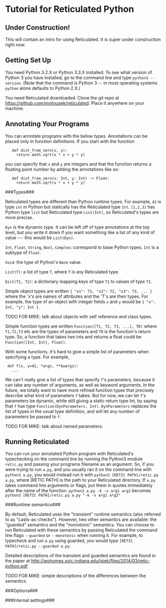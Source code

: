 Tutorial for Reticulated Python
===============================
Under Construction!
-------------------

This will contain an intro for using Reticulated. It is super under
construction right now.

Getting Set Up
--------------

You need Python 3.2.X or Python 3.3.X installed. To see what version
of Python 3 you have installed, go to the command line and type
`python3 --version`. (Note that the command is Python 3 -- in most
operating systems `python` alone defaults to Python 2.X.) 

You need Reticulated downloaded. Clone the git repo at
https://github.com/mvitousek/reticulated. Place it anywhere on your
machine.


Annotating Your Programs
------------------------

You can annotate programs with the below types. Annotations can be
placed only in function definitions. If you start with the function 

       def dist_from_zero(x, y):
         return math.sqrt(x * x + y * y)

you can specify that `x` and `y` are integers and that the function
returns a floating point number by adding the annotations like so:

       def dist_from_zero(x: Int, y: Int) -> Float:
         return math.sqrt(x * x + y * y)

###Types###

Reticulated types are different than Python runtime types. For
example, `42` is type `int` in Python but statically has the
Reticulated type `Int`. `[1,2,3]` has Python type `list` but
Reticulated type `List(Int)`, so Reticulated's types are more precise.

`Dyn` is the dynamic type. It can be left off of type annotations at
the top level, but you write it down if you want something like a list
of any kind of value --- this would be `List(Dyn)`.

`Int`, `Float`, `String`, `Bool`, `Complex`: correspond to base Python
types. `Int` is a subtype of `Float`.

`Void`: the type of Python's `None` value.

`List(T)`: a list of type `T`, where `T` is any Reticulated type.

`Dict(T1, T2)`: a dictionary mapping keys of type `T1` to values of type `T2`.

Simple object types are written `{ "x1": T1, "x2": T2, "x3": T3,
... }` where the 'x's are names of attributes and the 'T's are their
types. For example, the type of an object with integer fields `x` and
`y` would be `{ "x": Int, "y": Int }`. 

TODO FOR MIKE: talk about objects with self reference and class types.

Simple function types are written `Function([T1, T2, T3, ...], TR)`
where `T1,T2,T3` etc are the types of parameters and `TR` is the
function's return type. So, a function that takes two ints and returns
a float could be `Function([Int, Int], Float)`. 

With some functions, it's hard to give a simple list of parameters
when specifying a type. For example,

     def f(x, y=42, *args, **kwargs):
       ...

We can't really give a list of types that specify `f`'s parameters,
because it can take any number of arguments, as well as keyword
arguments. In the future, we totally want to have more refined
function types that precisely describe what kind of parameters `f`
takes. But for now, we can let `f`'s parameters be dynamic, while
still giving a static return type Int, by saying that `f` has type
`Function(DynParameters, Int)`. `DynParameters` replaces the list of
types in the usual type definition, and will let any number of
parameters be passed to `f`.

TODO FOR MIKE: talk about named parameters.
 

Running Reticulated
-------------------

You can run your annotated Python program with Reticulated's
typechecking on the command line by running the Python3 module
`retic.py` and passing your programs filename as an argument. So, if
you were trying to run `a.py`, and you usually ran it on the command
line with `python3 a.py`, you would instead run it with `python3
[RETIC PATH]/retic.py a.py`, where [RETIC PATH] is the path to your
Reticulated directory. If `a.py` takes command line arguments or
flags, put them in quotes immediately after the name of the function:
`python3 a.py -k -v arg1 arg2` becomes `python3 [RETIC PATH]/retic.py
a.py "-k -v arg1 arg2"`

###Runtime semantics###

By default, Reticulated uses the "transient" runtime semantics (also
referred to as "casts-as-checks"). However, two other semantics are
available: the "guarded" semantics and the "monotonic" semantics. You
can choose to run Reticulated with these semantics by passing
Reticulated the command line flags `--guarded` or `--monotonic` when
running it. For example, to typecheck and run `a.py` using guarded,
you would type `[RETIC PATH]/retic.py --guarded a.py`.

Detailed descriptions of the transient and guarded semantics are found
in the paper at
http://wphomes.soic.indiana.edu/jsiek/files/2014/03/retic-python.pdf

TODO FOR MIKE: simple descriptions of the differences
between the semantics

###Options###

###Internal settings###